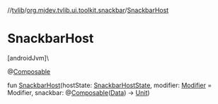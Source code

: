 //[tvlib](../../index.md)/[org.mjdev.tvlib.ui.toolkit.snackbar](index.md)/[SnackbarHost](-snackbar-host.md)

# SnackbarHost

[androidJvm]\

@[Composable](https://developer.android.com/reference/kotlin/androidx/compose/runtime/Composable.html)

fun [SnackbarHost](-snackbar-host.md)(hostState: [SnackbarHostState](-snackbar-host-state/index.md), modifier: [Modifier](https://developer.android.com/reference/kotlin/androidx/compose/ui/Modifier.html) = Modifier, snackbar: @[Composable](https://developer.android.com/reference/kotlin/androidx/compose/runtime/Composable.html)([Data](-data/index.md)) -&gt; [Unit](https://kotlinlang.org/api/latest/jvm/stdlib/kotlin/-unit/index.html))
